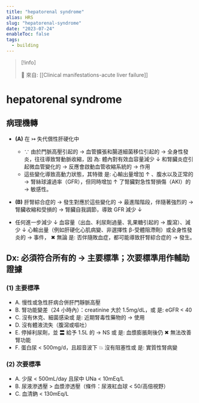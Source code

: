 ```yaml
---
title: "hepatorenal syndrome"
alias: HRS
slug: "hepatorenal-syndrome"
date: "2023-07-24"
enableToc: false
tags:
  - building
---
```


> [!info]
>
> 🌱 來自: [[Clinical manifestations-acute liver failure]]

# hepatorenal syndrome

## 病理機轉

- **(A)** 在 ↣ 失代償性肝硬化中

  - ∵ 由於門脈高壓引起的 → 血管擴張和腸道細菌移位引起的 → 全身性發炎，往往導致腎動脈收縮，因 為: 體內對有效血容量減少 ↓ 和腎臟炎症引起微血管變化的 → 反應會啟動血管收縮系統的 → 作用
  - 這些變化導致高動力狀態，其特徵 是: 心輸出量增加 ↑ 、腹水以及正常的 → 腎絲球濾過率（GFR），但同時增加 ↑ 了腎臟對急性腎損傷（AKI）的 → 敏感性。

- **(B)** 肝腎綜合症的 → 發生對應於這些變化的 → 最進階階段，伴隨著強烈的 → 腎臟收縮和受損的 → 腎臟自我調節，導致 GFR 減少 ↓
- 任何進一步減少 ↓ 血容量（出血、利尿劑過量、乳果糖引起的 → 腹瀉）、減少 ↓ 心輸出量（例如肝硬化心肌病變、非選擇性 β-受體阻滯劑）或全身性發炎的 → 事件， ✖ 無論 是: 否伴隨敗血症，都可能導致肝腎綜合症的 → 發生。

## Dx: 必須符合所有的 → 主要標準；次要標準用作輔助證據

### (1) 主要標準

- A. 慢性或急性肝病合併肝門靜脈高壓
- B. 腎功能變差（24 小時內）：creatinine 大於 1.5mg/dL，或 是: eGFR < 40
- C. 沒有休克、細菌感染或 是: 近期腎毒性藥物的 → 使用
- D. 沒有體液流失（腹瀉或嘔吐）
- E. 停掉利尿劑，並 〓 給予 1.5L 的 → NS 或 是: 血漿膨脹劑後仍 ✖ 無法改善腎功能
- F. 蛋白尿 < 500mg/d，且超音波下 💥 沒有阻塞性或 是: 實質性腎病變

### (2) 次要標準

- A. 少尿 < 500mL/day 且尿中 UNa < 10mEq/L
- B. 尿液滲透壓 > 血漿滲透壓（條件：尿液紅血球 < 50/高倍視野）
- C. 血清鈉 < 130mEq/L
